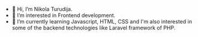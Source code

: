 - 👋 Hi, I’m Nikola Turudija.
- 👀 I’m interested in Frontend development.
- 🌱 I’m currently learning Javascript, HTML, CSS and I'm also interested in some of the backend technologies like Laravel framework of PHP.
